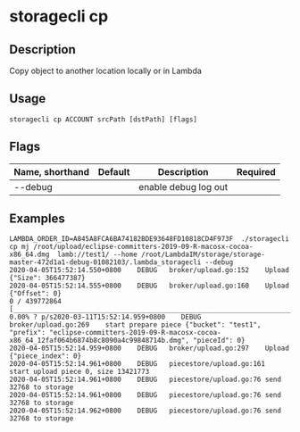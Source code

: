 # storagecli cp

## Description

Copy object to another location locally or in Lambda

## Usage
```
storagecli cp ACCOUNT srcPath [dstPath] [flags]
```
## Flags

| Name, shorthand| Default   | Description | Required                                                                  |
| --------------- | ----   | -------- | --------------------- 
|--debug   |  | enable debug log out |



## Examples

```
LAMBDA_ORDER_ID=A845A8FCA6BA74182BDE93648FD10818CD4F973F  ./storagecli cp mj /root/upload/eclipse-committers-2019-09-R-macosx-cocoa-x86_64.dmg  lamb://test1/ --home /root/LambdaIM/storage/storage-master-472d1a1-debug-01082103/.lambda_storagecli --debug
2020-04-05T15:52:14.550+0800	DEBUG	broker/upload.go:152	Upload 	{"Size": 366477387}
2020-04-05T15:52:14.555+0800	DEBUG	broker/upload.go:160	Upload 	{"Offset": 0}
0 / 439772864 [________________________________________________________________________________________________________________________________________________________________________________] 0.00% ? p/s2020-03-11T15:52:14.959+0800	DEBUG	broker/upload.go:269	start prepare piece	{"bucket": "test1", "prefix": "eclipse-committers-2019-09-R-macosx-cocoa-x86_64_12faf064b6874b8c8090a4c99848714b.dmg", "pieceId": 0}
2020-04-05T15:52:14.959+0800	DEBUG	broker/upload.go:297	Upload 	{"piece_index": 0}
2020-04-05T15:52:14.961+0800	DEBUG	piecestore/upload.go:161	start upload piece 0, size 13421773
2020-04-05T15:52:14.961+0800	DEBUG	piecestore/upload.go:76	send 32768 to storage
2020-04-05T15:52:14.961+0800	DEBUG	piecestore/upload.go:76	send 32768 to storage
2020-04-05T15:52:14.962+0800	DEBUG	piecestore/upload.go:76	send 32768 to storage

```
